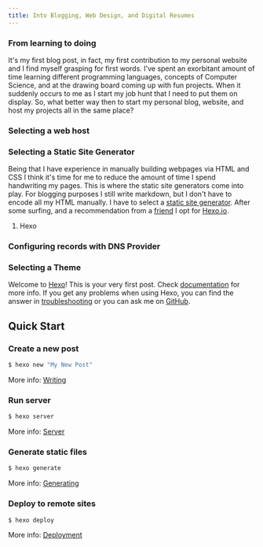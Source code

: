 ```yaml
---
title: Into Blogging, Web Design, and Digital Resumes 
---
```

### From learning to doing
It's my first blog post, in fact, my first contribution to my personal website and I find myself grasping for first words.  I've spent an exorbitant amount of time learning different programming languages, concepts of Computer Science, and at the drawing board coming up with fun projects.  When it suddenly occurs to me as I start my job hunt that I need to put them on display.  So, what better way then to start my personal blog, website, and host my projects all in the same place?


### Selecting a web host

### Selecting a Static Site Generator
Being that I have experience in manually building webpages via HTML and CSS I think it's time for me to reduce the amount of time I spend handwriting my pages.
This is where the static site generators come into play. For blogging purposes I still write markdown, but I don't have to encode all my HTML manually.
I have to select a [static site generator](https://www.staticgen.com/). After some surfing, and a recommendation from a [friend](https://tuckersiemens.com/) I opt for [Hexo.io](https://hexo.io/).

1. Hexo 

### Configuring records with DNS Provider
### Selecting a Theme

Welcome to [Hexo](https://hexo.io/)! This is your very first post. Check [documentation](https://hexo.io/docs/) for more info. If you get any problems when using Hexo, you can find the answer in [troubleshooting](https://hexo.io/docs/troubleshooting.html) or you can ask me on [GitHub](https://github.com/hexojs/hexo/issues).

## Quick Start

### Create a new post

``` bash
$ hexo new "My New Post"
```

More info: [Writing](https://hexo.io/docs/writing.html)

### Run server

``` bash
$ hexo server
```

More info: [Server](https://hexo.io/docs/server.html)

### Generate static files

``` bash
$ hexo generate
```

More info: [Generating](https://hexo.io/docs/generating.html)

### Deploy to remote sites

``` bash
$ hexo deploy
```

More info: [Deployment](https://hexo.io/docs/deployment.html)
